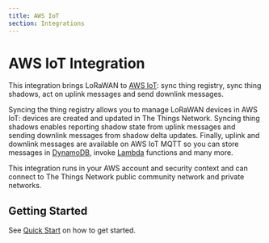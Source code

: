 ```yaml
---
title: AWS IoT
section: Integrations
---
```


# AWS IoT Integration

This integration brings LoRaWAN to [AWS IoT](https://aws.amazon.com/iot/): sync thing registry, sync thing shadows, act on uplink messages and send downlink messages.

Syncing the thing registry allows you to manage LoRaWAN devices in AWS IoT: devices are created and updated in The Things Network. Syncing thing shadows enables reporting shadow state from uplink messages and sending downlink messages from shadow delta updates. Finally, uplink and downlink messages are available on AWS IoT MQTT so you can store messages in [DynamoDB](https://aws.amazon.com/dynamodb/), invoke [Lambda](https://aws.amazon.com/lambda/) functions and many more.

This integration runs in your AWS account and security context and can connect to The Things Network public community network and private networks.

## Getting Started

See [Quick Start](./quick-start.md) on how to get started.
